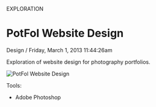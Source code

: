 <p class="type">EXPLORATION</p>

# PotFol Website Design

<p class="meta">Design  /  Friday, March 1, 2013 11:44:26am</p>

Exploration of website design for photography portfolios.

![PotFol Website Design](https://farooq-agent.web.app/assets/images/works/details/51-potfol-website-design/pofol.jpg)

Tools:
- Adobe Photoshop
